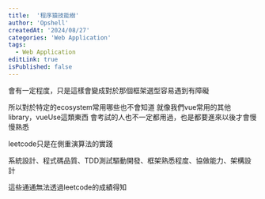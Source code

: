 ```yaml
---
title:  '程序猿技能樹'
author: 'Opshell'
createdAt: '2024/08/27'
categories: 'Web Application'
tags:
  - Web Application
editLink: true
isPublished: false
---
```


會有一定程度，只是這樣會變成對於那個框架選型容易遇到有障礙

所以對於特定的ecosystem常用哪些也不會知道
就像我們vue常用的其他library，vueUse這類東西
會考試的人也不一定都用過，也是都要進來以後才會慢慢熟悉

leetcode只是在側重演算法的實踐

系統設計、程式碼品質、TDD測試驅動開發、框架熟悉程度、協做能力、架構設計

這些通通無法透過leetcode的成績得知

